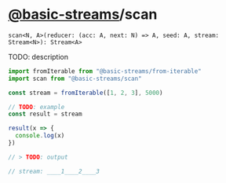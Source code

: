 # [@basic-streams](https://github.com/rpominov/basic-streams)/scan

<!-- doc -->

`scan<N, A>(reducer: (acc: A, next: N) => A, seed: A, stream: Stream<N>): Stream<A>`

TODO: description

```js
import fromIterable from "@basic-streams/from-iterable"
import scan from "@basic-streams/scan"

const stream = fromIterable([1, 2, 3], 5000)

// TODO: example
const result = stream

result(x => {
  console.log(x)
})

// > TODO: output

// stream: ____1____2____3
```

<!-- docstop -->
